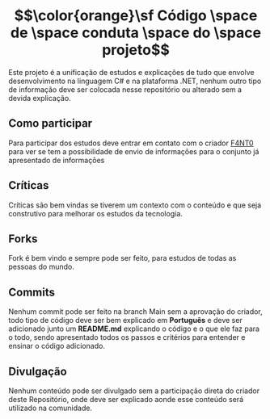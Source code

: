 # $$\color{orange}\sf Código \space de \space conduta \space do \space projeto$$

Este projeto é a unificação de estudos e explicações de tudo que envolve desenvolvimento na linguagem C# e na plataforma .NET, nenhum outro tipo de informação deve ser colocada nesse repositório ou alterado sem a devida explicação.

## Como participar

Para participar dos estudos deve entrar em contato com o criador [F4NT0](https://github.com/F4NT0) para ver se tem a possibilidade de envio de informações para o conjunto já apresentado de informações

## Críticas

Críticas são bem vindas se tiverem um contexto com o conteúdo e que seja construtivo para melhorar os estudos da tecnologia.

## Forks

Fork é bem vindo e sempre pode ser feito, para estudos de todas as pessoas do mundo.

## Commits

Nenhum commit pode ser feito na branch Main sem a aprovação do criador, todo tipo de código deve ser bem explicado em **Português** e deve ser adicionado junto um **README.md** explicando o código e o que ele faz para o todo, sendo apresentado todos os passos e critérios para entender e ensinar o código adicionado.

## Divulgação

Nenhum conteúdo pode ser divulgado sem a participação direta do criador deste Repositório, onde deve ser explicado aonde esse conteúdo será utilizado na comunidade.
